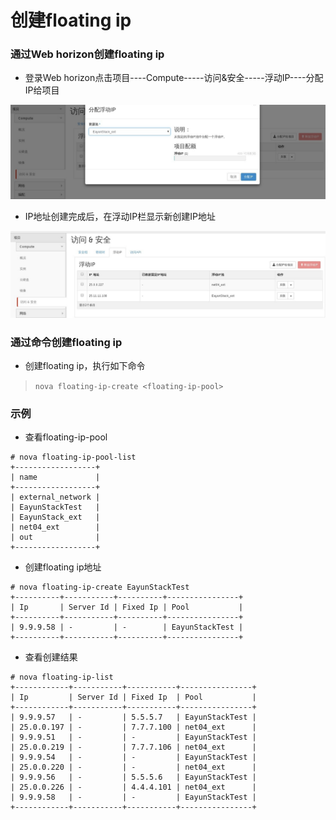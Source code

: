 # 创建floating ip

### 通过Web horizon创建floating ip

* 登录Web horizon点击项目----Compute-----访问&安全-----浮动IP----分配IP给项目

![Floating_Create1](../Picture/floatingip_create1.jpg)

* IP地址创建完成后，在浮动IP栏显示新创建IP地址

![Floating_Create1](../Picture/floatingip_create2.jpg)

### 通过命令创建floating ip

* 创建floating ip，执行如下命令

> ```nova floating-ip-create <floating-ip-pool>```

### 示例

* 查看floating-ip-pool

```
# nova floating-ip-pool-list
+------------------+
| name             |
+------------------+
| external_network |
| EayunStackTest   |
| EayunStack_ext   |
| net04_ext        |
| out              |
+------------------+

```

* 创建floating ip地址

```
# nova floating-ip-create EayunStackTest
+----------+-----------+----------+----------------+
| Ip       | Server Id | Fixed Ip | Pool           |
+----------+-----------+----------+----------------+
| 9.9.9.58 | -         | -        | EayunStackTest |
+----------+-----------+----------+----------------+

```
* 查看创建结果

```
# nova floating-ip-list
+------------+-----------+-----------+----------------+
| Ip         | Server Id | Fixed Ip  | Pool           |
+------------+-----------+-----------+----------------+
| 9.9.9.57   | -         | 5.5.5.7   | EayunStackTest |
| 25.0.0.197 | -         | 7.7.7.100 | net04_ext      |
| 9.9.9.51   | -         | -         | EayunStackTest |
| 25.0.0.219 | -         | 7.7.7.106 | net04_ext      |
| 9.9.9.54   | -         | -         | EayunStackTest |
| 25.0.0.220 | -         | -         | net04_ext      |
| 9.9.9.56   | -         | 5.5.5.6   | EayunStackTest |
| 25.0.0.226 | -         | 4.4.4.101 | net04_ext      |
| 9.9.9.58   | -         | -         | EayunStackTest |
+------------+-----------+-----------+----------------+
```
